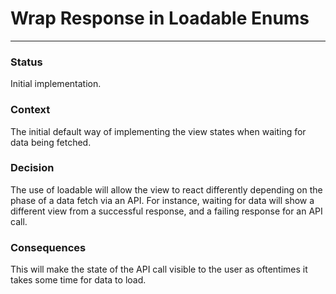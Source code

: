 #  Wrap Response in Loadable Enums
---

### Status
Initial implementation.

### Context
The initial default way of implementing the view states when waiting for data being fetched.

### Decision
The use of loadable will allow the view to react differently depending on the phase of a data fetch via an API. For instance, waiting for data will show a different view from a successful response, and a failing response for an API call.

### Consequences
This will make the state of the API call visible to the user as oftentimes it takes some time for data to load.

    


